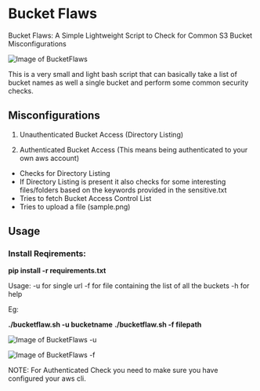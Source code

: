 # Bucket Flaws
Bucket Flaws: A Simple Lightweight Script to Check for Common S3 Bucket Misconfigurations

![Image of BucketFlaws](https://github.com/nikhil1232/Bucket-Flaws/blob/master/images/upload.png)


This is a very small and light bash script that can basically take a list of bucket names as well a single bucket and perform some common security checks.

## Misconfigurations

1) Unauthenticated Bucket Access (Directory Listing)

2) Authenticated Bucket Access (This means being authenticated to your own aws account)

- Checks for Directory Listing
- If Directory Listing is present it also checks for some interesting files/folders based on the keywords provided in the sensitive.txt
- Tries to fetch Bucket Access Control List
- Tries to upload a file (sample.png)

## Usage

### Install Reqirements:
**pip install -r requirements.txt**

Usage: -u for single url
-f for file containing the list of all the buckets
-h for help

Eg: 

**./bucketflaw.sh -u bucketname**
**./bucketflaw.sh -f filepath**

![Image of BucketFlaws -u](https://github.com/nikhil1232/Bucket-Flaws/blob/master/images/url.png)

![Image of BucketFlaws -f](https://github.com/nikhil1232/Bucket-Flaws/blob/master/images/target-file.png)

NOTE: For Authenticated Check you need to make sure you have configured your aws cli.
